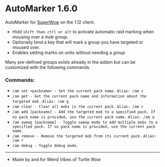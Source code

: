 # AutoMarker 1.6.0
AutoMarker for [SuperWow](https://github.com/balakethelock/SuperWoW/) on the 1.12 client.

* Hold `shift then ctrl or alt` to activate automatic raid marking when mousing over a mob group.  
* Optionally bind a key that will mark a group you have targeted or moused over.  
* Enables setting marks on units without needing a group

Many pre-defined groups exists already in the addon but can be customized with the following commands.  
### Commands:  

- `/am set <packname> - Set the current pack name.` `Alias: /am s`
- `/am get - Get the current pack name and information about the targeted mob.` `Alias: /am g`
- `/am clear - Clear all mobs in the current pack.` `Alias: /am c`
- `/am add [packname] - Add the targeted mob to a specified pack. If no pack name is provided, use the current pack name.` `Alias: /am a`
- `/am sweep [packname] - Toggle sweep mode to add multiple mobs to a specified pack. If no pack name is provided, use the current pack name.`
- `/am remove - Remove the targeted mob from its current pack.` `Alias: /am r`
- `/am debug - Toggle debug mode.`

___
* Made by and for Weird Vibes of Turtle Wow  
